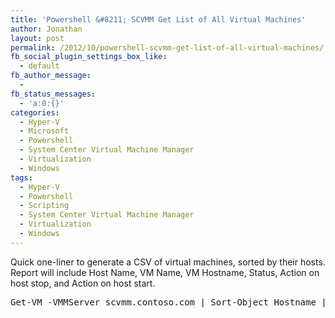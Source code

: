 ```yaml
---
title: 'Powershell &#8211; SCVMM Get List of All Virtual Machines'
author: Jonathan
layout: post
permalink: /2012/10/powershell-scvmm-get-list-of-all-virtual-machines/
fb_social_plugin_settings_box_like:
  - default
fb_author_message:
  - 
fb_status_messages:
  - 'a:0:{}'
categories:
  - Hyper-V
  - Microsoft
  - Powershell
  - System Center Virtual Machine Manager
  - Virtualization
  - Windows
tags:
  - Hyper-V
  - Powershell
  - Scripting
  - System Center Virtual Machine Manager
  - Virtualization
  - Windows
---
```

Quick one-liner to generate a CSV of virtual machines, sorted by their hosts. Report will include Host Name, VM Name, VM Hostname, Status, Action on host stop, and Action on host start.

<pre class="brush: powershell; title: ; notranslate" title="">Get-VM -VMMServer scvmm.contoso.com | Sort-Object Hostname | Select-Object HostName, Name, ComputerName, Status, StopAction, StartAction | Export-Csv .\vm-list.csv -NoTypeInformation
</pre>